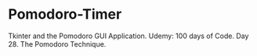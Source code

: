 # Pomodoro-Timer
Tkinter and the Pomodoro GUI Application. Udemy: 100 days of Code. Day 28. The Pomodoro Technique.
